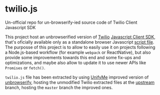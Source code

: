 # twilio.js

Un-official repo for un-browserify-ied source code of Twilio Client Javascript SDK

This project host an unbrowserified version of [Twilio](https://www.twilio.com)
[Javascript Client SDK](https://www.twilio.com/docs/api/client/twilio-js),
that's oficially available only as a standalone browser Javascript
[script file](http://media.twiliocdn.com/sdk/js/client/releases/1.4.24/twilio.js).
The purposse of this project is to allow to easily use it on projects following
a Node.js-based workflow (for example `webpack` or ReactNative), but also
provide some improvements towards this end and some fix-ups and optimizations,
and maybe also allow to update it to use newer APIs like `Promises` or `fetch()`.

`twilio.js` file has been extracted by using [UnifyMe](http://www.unifyme.io)
improved version of [unbrowserify](https://github.com/UnifyMe/unbrowserify),
hosting the unmodified Twilio extracted files at the [upstream](tree/upstream)
branch, hosting the `master` branch the improved ones.

